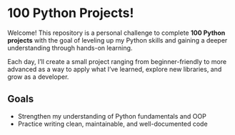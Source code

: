 # 100 Python Projects!

Welcome! This repository is a personal challenge to complete **100 Python projects** with the goal of leveling up my Python skills and gaining a deeper understanding through hands-on learning.

Each day, I’ll create a small project ranging from beginner-friendly to more advanced as a way to apply what I’ve learned, explore new libraries, and grow as a developer.

## Goals
- Strengthen my understanding of Python fundamentals and OOP
- Practice writing clean, maintainable, and well-documented code
